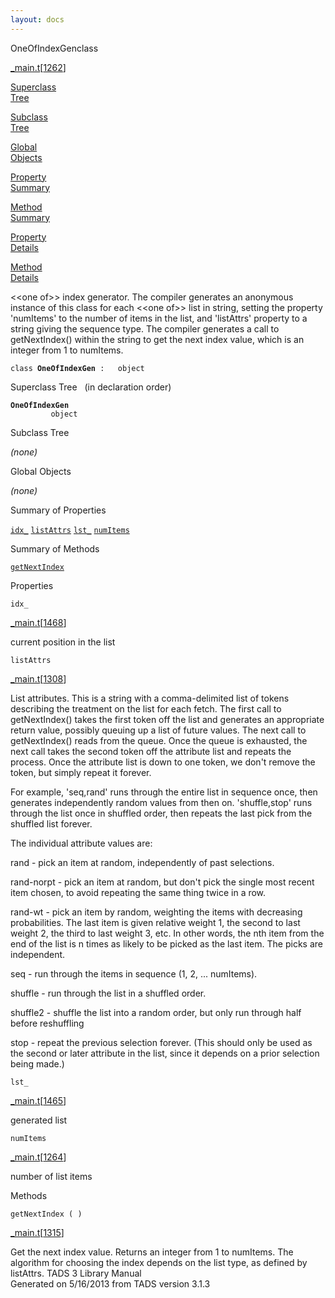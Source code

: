 ```yaml
---
layout: docs
---
```

<span class="title">OneOfIndexGen</span><span class="type">class</span>

[\_main.t](../file/_main.t.html)\[[1262](../source/_main.t.html#1262)\]

[Superclass  
Tree](#_SuperClassTree_)

[Subclass  
Tree](#_SubClassTree_)

[Global  
Objects](#_ObjectSummary_)

[Property  
Summary](#_PropSummary_)

[Method  
Summary](#_MethodSummary_)

[Property  
Details](#_Properties_)

[Method  
Details](#_Methods_)



\<\<one of\>\> index generator. The compiler generates an anonymous
instance of this class for each \<\<one of\>\> list in string, setting
the property 'numItems' to the number of items in the list, and
'listAttrs' property to a string giving the sequence type. The compiler
generates a call to getNextIndex() within the string to get the next
index value, which is an integer from 1 to numItems.

`class `**`OneOfIndexGen`**` :   object`



<span id="_SuperClassTree_"></span>



<span class="hdln">Superclass Tree</span>   (in declaration order)



**`OneOfIndexGen`**  
`         object`  
<span id="_SubClassTree_"></span>



<span class="hdln">Subclass Tree</span>  



*(none)* <span id="_ObjectSummary_"></span>



<span class="hdln">Global Objects</span>  



*(none)* <span id="_PropSummary_"></span>



<span class="hdln">Summary of Properties</span>  



[`idx_`](#idx_) [`listAttrs`](#listAttrs) [`lst_`](#lst_) [`numItems`](#numItems)

<span id="_MethodSummary_"></span>



<span class="hdln">Summary of Methods</span>  



[`getNextIndex`](#getNextIndex)

<span id="_Properties_"></span>



<span class="hdln">Properties</span>  



<span id="idx_"></span>

`idx_`

[\_main.t](../file/_main.t.html)\[[1468](../source/_main.t.html#1468)\]



current position in the list



<span id="listAttrs"></span>

`listAttrs`

[\_main.t](../file/_main.t.html)\[[1308](../source/_main.t.html#1308)\]



List attributes. This is a string with a comma-delimited list of tokens
describing the treatment on the list for each fetch. The first call to
getNextIndex() takes the first token off the list and generates an
appropriate return value, possibly queuing up a list of future values.
The next call to getNextIndex() reads from the queue. Once the queue is
exhausted, the next call takes the second token off the attribute list
and repeats the process. Once the attribute list is down to one token,
we don't remove the token, but simply repeat it forever.

For example, 'seq,rand' runs through the entire list in sequence once,
then generates independently random values from then on. 'shuffle,stop'
runs through the list once in shuffled order, then repeats the last pick
from the shuffled list forever.

The individual attribute values are:

rand - pick an item at random, independently of past selections.

rand-norpt - pick an item at random, but don't pick the single most
recent item chosen, to avoid repeating the same thing twice in a row.

rand-wt - pick an item by random, weighting the items with decreasing
probabilities. The last item is given relative weight 1, the second to
last weight 2, the third to last weight 3, etc. In other words, the nth
item from the end of the list is n times as likely to be picked as the
last item. The picks are independent.

seq - run through the items in sequence (1, 2, ... numItems).

shuffle - run through the list in a shuffled order.

shuffle2 - shuffle the list into a random order, but only run through
half before reshuffling

stop - repeat the previous selection forever. (This should only be used
as the second or later attribute in the list, since it depends on a
prior selection being made.)



<span id="lst_"></span>

`lst_`

[\_main.t](../file/_main.t.html)\[[1465](../source/_main.t.html#1465)\]



generated list



<span id="numItems"></span>

`numItems`

[\_main.t](../file/_main.t.html)\[[1264](../source/_main.t.html#1264)\]



number of list items



<span id="_Methods_"></span>



<span class="hdln">Methods</span>  



<span id="getNextIndex"></span>

`getNextIndex ( )`

[\_main.t](../file/_main.t.html)\[[1315](../source/_main.t.html#1315)\]



Get the next index value. Returns an integer from 1 to numItems. The
algorithm for choosing the index depends on the list type, as defined by
listAttrs.
TADS 3 Library Manual  
Generated on 5/16/2013 from TADS version 3.1.3


